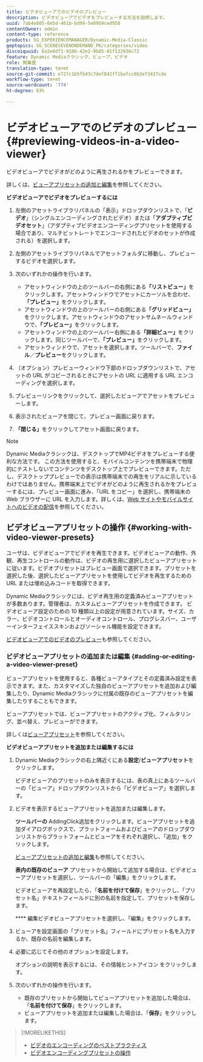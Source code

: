 ```yaml
---
title: ビデオビューアでのビデオのプレビュー
description: ビデオビューアでビデオをプレビューする方法を説明します。
uuid: 7ab4e805-6e5d-461b-bd99-5e09b9ced950
contentOwner: admin
content-type: reference
products: SG_EXPERIENCEMANAGER/Dynamic-Media-Classic
geptopics: SG_SCENESEVENONDEMAND_PK/categories/video
discoiquuid: 6a2e6df1-9186-42e2-9b85-01f132936c72
feature: Dynamic Mediaクラシック，ビューア，ビデオ
role: 開業医
translation-type: tm+mt
source-git-commit: e727c1b5fb43c7def842ff1bafcc8b3ef3437cde
workflow-type: tm+mt
source-wordcount: '774'
ht-degree: 83%

---
```



# ビデオビューアでのビデオのプレビュー{#previewing-videos-in-a-video-viewer}

ビデオビューアでビデオがどのように再生されるかをプレビューできます。

詳しくは、[ビューアプリセットの追加と編集](application-setup.md#adding_and_editing_viewer_presets)を参照してください。

**ビデオビューアでビデオをプレビューするには**

1. 左側のアセットライブラリパネルの「表示」ドロップダウンリストで、「**ビデオ**」（シングルエンコーディングされたビデオ）または「**アダプティブビデオセット**」（アダプティブビデオエンコーディングプリセットを使用する場合であり、マルチビットレートでエンコードされたビデオのセットが作成される）を選択します。
1. 左側のアセットライブラリパネルでアセットフォルダに移動し、プレビューするビデオを選択します。
1. 次のいずれかの操作を行います。

   * アセットウィンドウの上のツールバーの右側にある&#x200B;**「リストビュー」**&#x200B;をクリックします。アセットウィンドウでアセットにカーソルを合わせ、**「プレビュー」**&#x200B;をクリックします。
   * アセットウィンドウの上のツールバーの右側にある&#x200B;**「グリッドビュー」**&#x200B;をクリックします。アセットウィンドウのアセットサムネールウィンドウで、**「プレビュー」**&#x200B;をクリックします。
   * アセットウィンドウの上のツールバー右側にある&#x200B;**「詳細ビュー」**&#x200B;をクリックします。同じツールバーで、**「プレビュー」**&#x200B;をクリックします。
   * アセットウィンドウで、アセットを選択します。ツールバーで、**ファイル**／**プレビュー**&#x200B;をクリックします。

1. （オプション）プレビューウィンドウ下部のドロップダウンリストで、アセットの URL がコピーされるときにアセットの URL に適用する URL エンコーディングを選択します。
1. プレビューリンクをクリックして、選択したビューアでアセットをプレビューします。
1. 表示されたビューアを閉じて、プレビュー画面に戻ります。
1. **「閉じる」**&#x200B;をクリックしてアセット画面に戻ります。

>[!NOTE]
>
>Dynamic Mediaクラシックは、デスクトップでMP4ビデオをプレビューする便利な方法です。 この方法を使用すると、モバイルコンテンツを携帯端末で物理的にテストしないでコンテンツをデスクトップ上でプレビューできます。ただし、デスクトッププレビューでの表示は携帯端末での再生をリアルに示しているわけではありません。携帯端末上でビデオがどのように再生されるかをプレビューするには、プレビュー画面に進み、「URL をコピー」を選択し、携帯端末の Web ブラウザーに URL を入力します。詳しくは、[Web サイトやモバイルサイトへのビデオの配信](deploying-video-websites-mobile-sites.md#deploying_video_to_your_websites_and_mobile_sites)を参照してください。

## ビデオビューアプリセットの操作 {#working-with-video-viewer-presets}

ユーザは、ビデオビューアでビデオを再生できます。ビデオビューアの動作、外観、再生コントロールの動作は、ビデオの再生用に選択したビューアプリセットに従います。ビデオプリセットはプレビュー画面で選択できます。プリセットを選択した後、選択したビューアプリセットを使用してビデオを再生するための URL または埋め込みコードを取得できます。

Dynamic Mediaクラシックには、ビデオ再生用の定義済みビューアプリセットが多数あります。管理者は、カスタムビューアプリセットを作成できます。 ビデオビューア設定のための 10 種類以上の設定が用意されています。サイズ、カラー、ビデオコントロールとオーディオコントロール、プログレスバー、ユーザーインターフェイススキンおよびソーシャル機能を設定できます。

[ビデオビューアでのビデオのプレビュー](previewing-videos-video-viewer.md#previewing_videos_in_a_video_viewer)も参照してください。

### ビデオビューアプリセットの追加または編集  {#adding-or-editing-a-video-viewer-preset}

ビューアプリセットを使用すると、各種ビューアタイプとその定義済み設定を表示できます。また、カスタマイズした独自のビューアプリセットを追加および編集したり、Dynamic Mediaクラシックに付属の既存のビューアプリセットを編集したりすることもできます。

ビューアプリセットでは、ビューアプリセットのアクティブ化、フィルタリング、並べ替え、プレビューができます。

詳しくは[ビューアプリセット](application-setup.md#viewer_presets)を参照してください。

**ビデオビューアプリセットを追加または編集するには**

1. Dynamic Mediaクラシックの右上隅近くにある&#x200B;**設定**/**ビューアプリセット**&#x200B;をクリックします。

   ビデオビューアのプリセットのみを表示するには、表の真上にあるツールバーの「ビューア」ドロップダウンリストから「ビデオビューア」を選択します。

1. ビデオを表示するビューアプリセットを追加または編集します。

   **ツールバーの** AddingClick追加をクリックします。ビューアプリセットを追加ダイアログボックスで、プラットフォームおよびビューアのドロップダウンリストからプラットフォームとビューアをそれぞれ選択し、「追加」をクリックします。

   [ビューアプリセットの追加と編集](application-setup.md#adding_and_editing_viewer_presets)も参照してください。

   **表内の既存のビューア** プリセットから開始して追加する場合は、ビデオビューアプリセットを選択し、ツールバーの「編集」をクリックします。

   ビデオビューアを再設定したら、「**名前を付けて保存**」をクリックし、「プリセット名」テキストフィールドに別の名前を指定して、プリセットを保存します。

   **** 編集ビデオビューアプリセットを選択し、「編集」をクリックします。

1. ビューアを設定画面の「プリセット名」フィールドにプリセット名を入力するか、既存の名前を編集します。
1. 必要に応じてその他のオプションを設定します。

   オプションの説明を表示するには、その情報ヒントアイコン  をクリックします。

1. 次のいずれかの操作を行います。

   * 既存のプリセットから開始してビューアプリセットを追加した場合は、「**名前を付けて保存**」をクリックします。
   * ビューアプリセットを追加または編集した場合は、「**保存**」をクリックします。

>[!MORELIKETHIS]
>
>* [ビデオのエンコーディングのベストプラクティス](uploading-encoding-videos.md#best_practices_for_video_encoding)
>* [ビデオエンコーディングプリセットの操作](uploading-encoding-videos.md#working_with_video_encoding_presets)

